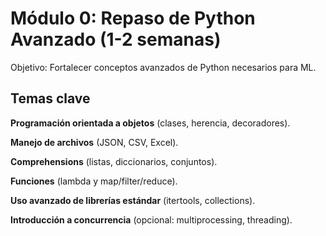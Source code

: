 # Módulo 0: Repaso de Python Avanzado (1-2 semanas)

Objetivo: Fortalecer conceptos avanzados de Python necesarios para ML.

## Temas clave

**Programación orientada a objetos** (clases, herencia, decoradores).

**Manejo de archivos** (JSON, CSV, Excel).

**Comprehensions** (listas, diccionarios, conjuntos).

**Funciones** (lambda y map/filter/reduce).

**Uso avanzado de librerías estándar** (itertools, collections).

**Introducción a concurrencia** (opcional: multiprocessing, threading).

